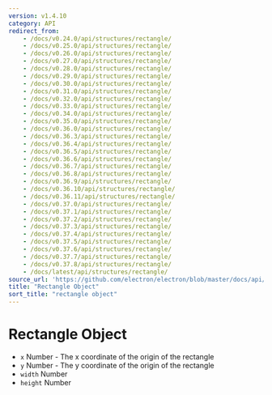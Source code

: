 ```yaml
---
version: v1.4.10
category: API
redirect_from:
    - /docs/v0.24.0/api/structures/rectangle/
    - /docs/v0.25.0/api/structures/rectangle/
    - /docs/v0.26.0/api/structures/rectangle/
    - /docs/v0.27.0/api/structures/rectangle/
    - /docs/v0.28.0/api/structures/rectangle/
    - /docs/v0.29.0/api/structures/rectangle/
    - /docs/v0.30.0/api/structures/rectangle/
    - /docs/v0.31.0/api/structures/rectangle/
    - /docs/v0.32.0/api/structures/rectangle/
    - /docs/v0.33.0/api/structures/rectangle/
    - /docs/v0.34.0/api/structures/rectangle/
    - /docs/v0.35.0/api/structures/rectangle/
    - /docs/v0.36.0/api/structures/rectangle/
    - /docs/v0.36.3/api/structures/rectangle/
    - /docs/v0.36.4/api/structures/rectangle/
    - /docs/v0.36.5/api/structures/rectangle/
    - /docs/v0.36.6/api/structures/rectangle/
    - /docs/v0.36.7/api/structures/rectangle/
    - /docs/v0.36.8/api/structures/rectangle/
    - /docs/v0.36.9/api/structures/rectangle/
    - /docs/v0.36.10/api/structures/rectangle/
    - /docs/v0.36.11/api/structures/rectangle/
    - /docs/v0.37.0/api/structures/rectangle/
    - /docs/v0.37.1/api/structures/rectangle/
    - /docs/v0.37.2/api/structures/rectangle/
    - /docs/v0.37.3/api/structures/rectangle/
    - /docs/v0.37.4/api/structures/rectangle/
    - /docs/v0.37.5/api/structures/rectangle/
    - /docs/v0.37.6/api/structures/rectangle/
    - /docs/v0.37.7/api/structures/rectangle/
    - /docs/v0.37.8/api/structures/rectangle/
    - /docs/latest/api/structures/rectangle/
source_url: 'https://github.com/electron/electron/blob/master/docs/api/structures/rectangle.md'
title: "Rectangle Object"
sort_title: "rectangle object"
---
```


# Rectangle Object

* `x` Number - The x coordinate of the origin of the rectangle
* `y` Number - The y coordinate of the origin of the rectangle
* `width` Number
* `height` Number
